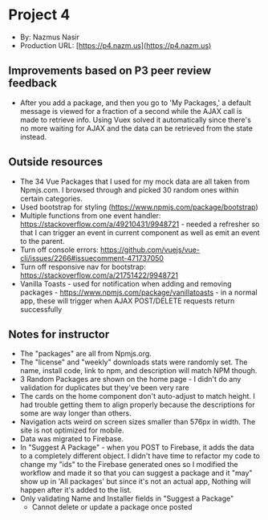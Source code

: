 # Project 4
+ By: Nazmus Nasir
+ Production URL: [https://p4.nazm.us](https://p4.nazm.us)


## Improvements based on P3 peer review feedback
- After you add a package, and then you go to 'My Packages,' a default message is viewed for a fraction of a second while the AJAX call is made to retrieve info. Using Vuex solved it automatically since there's no more
waiting for AJAX and the data can be retrieved from the state instead.

## Outside resources
- The 34 Vue Packages that I used for my mock data are all taken from Npmjs.com. I browsed through and picked 30 random ones within certain categories.
- Used bootstrap for styling (https://www.npmjs.com/package/bootstrap)
- Multiple functions from one event handler: https://stackoverflow.com/a/49210431/9948721 - needed a refresher so that I can trigger an event in current component as well as emit an event to the parent.
- Turn off console errors: https://github.com/vuejs/vue-cli/issues/2266#issuecomment-471737050
- Turn off responsive nav for bootstrap: https://stackoverflow.com/a/21751422/9948721
- Vanilla Toasts - used for notification when adding and removing packages - https://www.npmjs.com/package/vanillatoasts - in a normal app, these will trigger when AJAX POST/DELETE requests return successfully


## Notes for instructor
- The "packages" are all from Npmjs.org.
- The "license" and "weekly" downloads stats were randomly set. The name, install code, link to npm, and description will match NPM though.
- 3 Random Packages are shown on the home page - I didn't do any validation for duplicates but they've been very rare
- The cards on the home component don't auto-adjust to match height. I had trouble getting them to align properly because the descriptions for some are way longer than others.
- Navigation acts weird on screen sizes smaller than 576px in width. The site is not optimized for mobile.
- Data was migrated to Firebase.
- In "Suggest A Package" - when you POST to Firebase, it adds the data to a completely different object. I didn't have time to refactor my code to change my "ids" to the Firebase generated ones so I modified the workflow
and made it so that you can suggest a package and it "may" show up in 'All packages' but since it's not an actual app, Nothing will happen after it's added to the list.
- Only validating Name and Installer fields in  "Suggest a Package"
  - Cannot delete or update a package once posted
